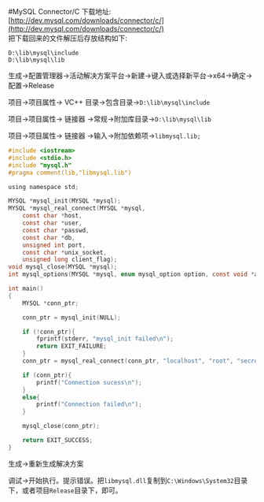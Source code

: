 #MySQL Connector/C
下载地址: [http://dev.mysql.com/downloads/connector/c/](http://dev.mysql.com/downloads/connector/c/)			
把下载回来的文件解压后存放结构如下:		
```text
D:\lib\mysql\include
D:\lib\mysql\lib
```
生成->配置管理器->活动解决方案平台->新建->键入或选择新平台->x64->确定->配置->Release

项目->项目属性-> VC++ 目录->包含目录->`D:\lib\mysql\include`

项目->项目属性-> 链接器 ->常规->附加库目录->`D:\lib\mysql\lib`

项目->项目属性-> 链接器 ->输入->附加依赖项->`libmysql.lib;`
```c
#include <iostream>
#include <stdio.h>
#include "mysql.h"
#pragma comment(lib,"libmysql.lib")

using namespace std;

MYSQL *mysql_init(MYSQL *mysql);
MYSQL *mysql_real_connect(MYSQL *mysql,
	const char *host,
	const char *user,
	const char *passwd,
	const char *db,
	unsigned int port,
	const char *unix_socket,
	unsigned long client_flag);
void mysql_close(MYSQL *mysql);
int mysql_options(MYSQL *mysql, enum mysql_option option, const void *arg);

int main()
{
	MYSQL *conn_ptr;

	conn_ptr = mysql_init(NULL);

	if (!conn_ptr){
		fprintf(stderr, "mysql_init failed\n");
		return EXIT_FAILURE;
	}
	conn_ptr = mysql_real_connect(conn_ptr, "localhost", "root", "secret", "mysql", 0, NULL, 0);

	if (conn_ptr){
		printf("Connection sucess\n");
	}
	else{
		printf("Connection failed\n");
	}

	mysql_close(conn_ptr);

	return EXIT_SUCCESS;
}
```
生成->重新生成解决方案

调试->开始执行。提示错误。把`libmysql.dll`复制到`C:\Windows\System32`目录下，或者项目`Release`目录下，即可。
